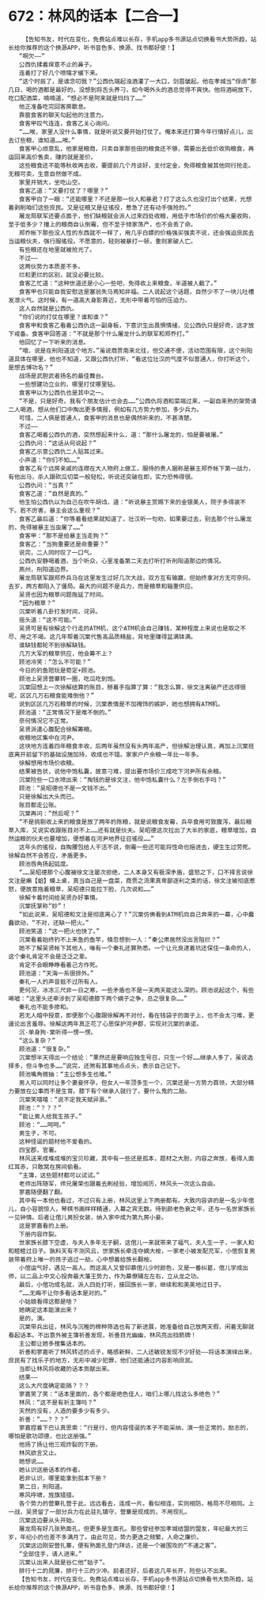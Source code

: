 # 672：林风的话本【二合一】
        【告知书友，时代在变化，免费站点难以长存，手机app多书源站点切换看书大势所趋，站长给你推荐的这个换源APP，听书音色多、换源、找书都好使！】
       “啊欠——”
       公西仇揉着痒意不止的鼻子。
       连着打了好几个喷嚏才缓下来。
       “这个时辰了，是谁念叨我？”公西仇端起浊酒灌了一大口，剑眉皱起。他在孝城当“俘虏”那几日，喝的酒都是最好的，没想到将舌头养刁，如今喝外头的酒总觉得不爽快。他将酒碗放下，吃口配酒菜，喃喃道，“想必不是阿来就是玛玛了……”
       他正准备吃完回客房歇息。
       靠窗食客的聊天勾起他的注意力。
       食客甲叹气连连，食客乙关心询问。
       “……唉，家里人没什么事情，就是听说又要开始打仗了。俺本来还打算今年行情好点儿，出去订些粮，谁知道……唉。”
       食客甲心烦意乱，他家是粮商，只卖自家那些田的粮食还不够，需要出去低价收购粮食，再运回来高价售卖，赚的就是差价。
       这些粮食还不能等秋收再去收，要提前几个月谈好，支付定金，免得粮食被其他同行抢走。无粮可卖，生意自然做不成。
       家里开销大，坐吃山空。
       食客乙道：“又要打仗了？哪里？”
       食客甲白了一眼：“还能哪里？不还是那一伙人和暴君？打了这么久也没打出个结果，光想着剥削咱们这些庶民。又是征粮又是征徭役，惹急了还有动手强抢的。”
       屠龙局联军还要点面子，他们缺粮就会派人过来四处收粮，用低于市场价的价格大量收购，至于低多少？撞上的粮商自认倒霉，但不至于倾家荡产，也不会丢了命。
       郑乔帐下那些没人性的东西就不一样了，用几乎白嫖的价格强买强卖不说，还会强迫庶民去当运粮伙夫，强行服徭役。不愿意的，轻则被暴打一顿，重则家破人亡。
       有些粮还在地里就被抢光了。
       不过——
       这两伙势力本质差不多。
       烂和更烂的区别，就没必要比较。
       食客乙忙道：“这种世道还是小心一些吧，免得收上来粮食，半道被人截了。”
       食客甲也只能自我安慰这是塞翁失马焉知非福。二人说起这个话题，自然少不了一块儿吐槽发泄火气。这时候，有一道高大身影靠近，无形中带着可怕的压迫力。
       这人自然就是公西仇。
       “你们说的打仗在哪里？谁和谁？”
       食客甲和食客乙看着公西仇这一副身板，下意识生出畏惧情绪，见公西仇只是好奇，这才放下戒备。食客甲回答道：“不就是那个什么屠龙什么的联军和郑乔打。”
       他回忆了一下听来的消息。
       “哦，说是在刑阳道这个地方。”虽说商贾南来北往，但交通不便，活动范围有限，这个刑阳道具体在哪里，他也不知道，又跟公西仇打听，“看这位壮汉的气度不似普通人，你打听这个，是想去博功名？”
       战场是武胆武者扬名的最佳舞台。
       一些想建功立业的，哪里打仗哪里钻。
       食客甲以为公西仇也是其中之一。
       “不是，只是好奇。我有个朋友估计也会去……”公西仇将酒和菜端过来，一副自来熟的架势请二人喝酒，想从他们口中掏出更多情报，例如有几方势力参加，多少兵力。
       可惜，二人俱是普通人，食客甲的消息也是偶然听来的，不甚清楚。
       不过——
       食客乙喝着公西仇的酒，突然想起来什么，道：“那什么屠龙的，怕是要被屠。”
       公西仇问：“这话从何说起？”
       食客乙示意公西仇二人贴耳过来。
       小声道：“你们不知……”
       食客乙有个远房亲戚的连襟在大人物府上做工，服侍的贵人据称是暴主郑乔帐下第一战力，有他出马，杀人跟砍瓜切菜一般轻松，听说还突破在即，实力恐怖得很。
       公西仇问：“当真？”
       食客乙道：“自然是真的。”
       他生怕公西仇以为自己在吹牛胡诌，道：“听说暴主赏赐下来的金银美人，院子多得装不下。若不厉害，暴主会这么重视？”
       食客乙最后道：“你等着看结果就知道了，壮汉听一句劝，如果要过去，别去那个什么屠龙的，免得被暴主当虫屠了……”
       食客甲：“那不是给暴主当走狗？”
       食客乙：“当狗重要还是命重要？”
       说完，二人同时叹了一口气。
       公西仇安静喝着酒，当个听众，心里准备第二天去打听打听刑阳道那边的情况。
       燕州，刑阳道边界。
       屠龙局联军跟郑乔兵马在这里发生过好几次大战，双方互有输赢，但始终拿对方无可奈何。去岁，两方都陷入了僵局。最大的问题不是兵力，而是粮草和辎重供应。
       吴贤也因为粮草问题拖延了时间。
       “因为粮草？”
       沉棠听着八卦打发时间，诧异。
       摇头道：“这不可能。”
       吴贤可是有徐解这个行走的ATM机，这个ATM机会自己赚钱，某种程度上来说也是取之不尽、用之不竭。这几年帮着沉棠代售高品质精盐，背地里赚得盆满钵满。
       谁缺钱都轮不到徐解缺钱。
       几万大军的粮草供应，他会筹不上？
       顾池冷笑：“怎么不可能？”
       今日的钓鱼陪玩是荀定+顾池。
       顾池上吴贤营寨转一圈，吃瓜吃到饱。
       沉棠回想上一次徐解结算的账目，掰着手指算了算：“我怎么算，徐文注离破产还远得很呢，区区几万石粮食能难倒他？”
       说到区区几万石粮草的时候，沉棠表情是不加掩饰的嫉妒，她也想拥有ATM机。
       顾池道：“正常情况下是难不倒的。”
       奈何情况它不正常。
       吴贤派遣心腹配合徐解筹粮。
       收粮地区集中在河尹。
       这块地方连着四年粮食丰收，后两年虽然没有头两年高产，但徐解治理认真，再加上沉棠班底离开前留下的基础设施加持，收成也不错。家家户户余粮一年比一年多。
       徐解想用市场价收粮。
       结果被告状，说他中饱私囊，故意刁难，提出要市场价三成吃下河尹所有余粮。
       沉棠险些一口水喷出来：“掏钱的是徐文注，他中饱私囊什么？左手倒右手吗？”
       顾池：“吴昭德也不是一文钱不出。”
       只是徐解出大头而已。
       账目都走公账。
       沉棠再问：“然后呢？”
       “不是挑剔收上来的粮食是放了两年的陈粮，就是说粮食发霉，兵卒食用可致腹泻，最后粮草入库，又说实收跟账目对不上……还有就是伙夫。吴昭德这次拉出了大半的家底，粮草增加，自然运粮的伙夫也要增加，便想着在河尹地界征召徭役……”
       这年头的徭役，自掏腰包给人干活不说，倒霉一些还可能将性命也赔进去，硬生生过劳死。徐解自然不会答应，矛盾更多。
       顾池唇角扬起弧度。
       “……吴昭德那个心腹被徐文注屡次拒绝，二人本身又有极深矛盾，盛怒之下，口不择言说徐文注是癞【蛤】蟆上桌，真当自己是一盘菜，商贾之流果真卑鄙逐利之类的话，徐文注被彻底惹怒，便故意拖着粮草，吴昭德只能拉下脸，几次说和……”
       徐解卡着时间给吴贤办好事情。
       沉棠抚掌称“妙”！
       “如此说来，吴昭德和文注是彻底离心了？”沉棠仿佛看到ATM机向自己奔来的一幕，心中蠢蠢欲动，“不对，还缺一把火。”
       顾池笑道：“这一把火也快了。”
       沉棠看着始终钓不上来鱼的鱼竿，倏忽想到一人：“秦公肃居然没出言阻拦？”
       她不了解吴贤帐下其他人，唯有一个秦礼还算熟悉。一个让元良逮着坑还保住一条命的人，这个秦礼肯定不会是泛泛之辈。
       肯定不会眼睁睁看着己方作死。
       顾池道：“天海一系很排外。”
       秦礼一人的声音抵不过所有人。
       更何况，冰冻三尺非一日之寒，一些矛盾也不是一天两天能这么深的。顾池说起这个，有些唏嘘：“这里头还牵涉到了吴昭德膝下两个嫡子之争，总之很复杂……”
       秦礼也不能多掺和。
       若无人暗中授意，即便那个心腹跟徐解再不对付，看在钱袋子的面子上，也不会太刁难，更遑论出言羞辱。徐解这两年真正花了心思保护河尹郡，实现对沉棠的承诺。
       沉·单身狗·棠听得一愣一愣。
       “这么复杂？”
       顾池道：“很复杂。”
       沉棠想半天得出一个结论：“果然还是要响应独生号召，只生一个好……继承人多了，虽说选择多，但斗争也多……”说完，还煞有其事地点点头，表示自己记下。
       顾池嘴角微抽：“主公想多生也难。”
       男人可以同时让多个妻妾怀孕，但女人一年顶多生一个，沉棠还是一方势力首领，大部分精力要放在公事而不是生育。膝下有个继承人就行了，要什么鬼的二胎。
       沉棠笑嘻嘻：“说不定我天赋异禀。”
       顾池：“？？？”
       “能让男人给我生孩子。”
       顾池：“……呵呵。”
       男生子，不可。
       这种怪诞的题材他不爱看的。
       四宝郡，官署。
       林风送来成堆成堆的宝贝珍藏，其中有一些还是孤本，题材之大胆，内容之奔放，看得人面红耳赤，只敢窝在房间偷看。
       “主簿，这些题材都可以试试。”
       老师出阵随军，师兄屠荣也跟着去刷经验，增加阅历，林风头一次这么自由。
       寥嘉随便翻了翻。
       其中有一本他也看过，不过只有上册，林风这里上下两册都有。大致内容讲的是一名少年倌儿，自小容貌惊人，琴棋书画样样精通，入幕之宾无数。待到颜老色衰之年，还与一名世家族长一见钟情。后者让倌儿男扮女装，纳入家中成为第九房小妾。
       这是寥嘉看的上册。
       下册内容炸裂。
       世家族长膝下空虚，与夫人多年无子嗣，这倌儿一来就带来了福气，夫人生一子，一家人和和睦睦过日子。孰料天有不测风云，世家族长牵连夺嫡大桉，一家老小被发配充军，小倌恢复男装带着府上唯一的孩子逃过一劫，心中想着给族长翻桉。
       小倌运气好，遇见一高人。而这高人又曾仰慕倌儿少时颜色，又是一番纠葛，倌儿学成出师，以二品上中文心投奔最大藩王势力，作为幕僚辅左左右，立从龙之功。
       最后，小倌功成名就，派人四处打听，接回族长一家，继续和和美美地过日子。
       “……无晦不让你多看话本是对的。”
       小姑娘看得这都是啥？
       她确定这本能演出来？
       是的，演。
       沉棠带兵出征，林风与沉稚的棉种筛选也有了新进展，她准备给自己放两天假，闲着无聊就看起话本。不出意外被主簿祈善发现，祈善目光幽幽，林风亮出挡箭牌！
       主公都让她多搜集话本的。
       祈善和寥嘉听了林风转述的点子，略感新鲜，二人还敏锐发现不少好处——将话本演绎出来，庶民有了找乐子的地方，无形中减少犯罪，他们还能通过内容影响庶民。
       当即让林风将收藏的话本贡献出来。
       结果——
       这么大尺度确定能搞？？？
       寥嘉笑了笑：“话本里面的，各个都是绝色佳人，咱们上哪儿找这么多绝色？”
       林风：“这不是有祈主簿吗？”
       天然的没有，人造的要多少有多少。
       祈善：“……？？？”
       寥嘉捏着下巴认真思索：“行是行，但内容怪诞的本子不能采纳，演一些正常的，励志的，哪怕是歌功颂德，也比这册强。”
       他扬了扬让他三观炸裂的下册。
       林风欲言又止。
       她想说……
       她认识这册话本的作者。
       若非认识，哪里能拿到孤本下册？
       第二日，刑阳道。
       寒风呼啸，旌旗猎猎。
       各个势力的营寨扎营于此，远远看去，连成一片。看似相连，实则相防，格局不尽相同。上一战，吴贤留了一部分兵力在此驻扎镇守，营寨是现成的，不用现扎。
       沉棠这边要从头开始。
       屠龙局有好几张熟面孔，但更多是生面孔。那些曾经参加孝城结盟的盟友，年纪最大的三岁，年纪小的也差不多满月了。由此可见，势力更迭之频繁，人命之廉价。
       沉棠这边刚安营扎寨，便有熟面孔登门拜访，还是一个被围攻的“不速之客”。
       “全部住手，请人进来。”
       沉棠认出来人就是谷仁他“姑子”。
       排行十二的晁廉，排行十三的少冲。前者还好，后者这几年长开，险些认不出来。
       【告知书友，时代在变化，免费站点难以长存，手机app多书源站点切换看书大势所趋，站长给你推荐的这个换源APP，听书音色多、换源、找书都好使！】